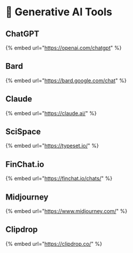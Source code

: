 # 🚗 Generative AI Tools

## ChatGPT

{% embed url="https://openai.com/chatgpt" %}

## Bard

{% embed url="https://bard.google.com/chat" %}

## Claude

{% embed url="https://claude.ai/" %}

## SciSpace

{% embed url="https://typeset.io/" %}

## FinChat.io

{% embed url="https://finchat.io/chats/" %}

## Midjourney

{% embed url="https://www.midjourney.com/" %}

## Clipdrop

{% embed url="https://clipdrop.co/" %}

